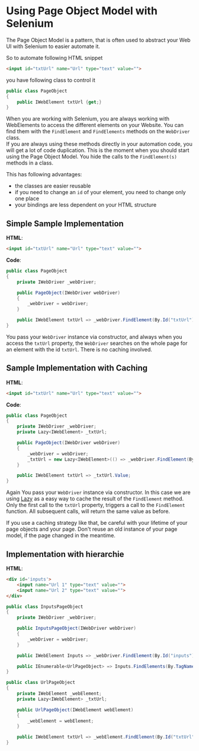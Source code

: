# Using Page Object Model with Selenium

The Page Object Model is a pattern, that is often used to abstract your Web UI with Selenium to easier automate it.

So to automate following HTML snippet

``` html
<input id="txtUrl" name="Url" type="text" value="">
```

you have following class to control it

``` csharp
public class PageObject
{
    public IWebElement txtUrl {get;}
}
```

When you are working with Selenium, you are always working with WebElements to access the different elements on your Website. You can find them with the `FindElement` and `FindElements` methods on the `WebDriver` class.  
If you are always using these methods directly in your automation code, you will get a lot of code duplication. This is the moment when you should start using the Page Object Model.
You hide the calls to the `FindElement(s)` methods in a class.

This has following advantages:

- the classes are easier reusable
- if you need to change an `id` of your element, you need to change only one place
- your bindings are less dependent on your HTML structure

## Simple Sample Implementation

**HTML**:

``` html
<input id="txtUrl" name="Url" type="text" value="">
```

**Code**:

``` csharp
public class PageObject
{
    private IWebDriver _webDriver;

    public PageObject(IWebDriver webDriver)
    {
        _webDriver = webDriver;
    }

    public IWebElement txtUrl => _webDriver.FindElement(By.Id("txtUrl"));
}
```

You pass your `WebDriver` instance via constructor, and always when you access the `txtUrl` property, the `WebDriver` searches on the whole page for an element with the id `txtUrl`. There is no caching involved.

## Sample Implementation with Caching

**HTML**:

``` html
<input id="txtUrl" name="Url" type="text" value="">
```

**Code**:

``` csharp
public class PageObject
{
    private IWebDriver _webDriver;
    private Lazy<IWebElement> _txtUrl;

    public PageObject(IWebDriver webDriver)
    {
        _webDriver = webDriver;
        _txtUrl = new Lazy<IWebElement>(() => _webDriver.FindElement(By.Id("txtUrl")));
    }

    public IWebElement txtUrl => _txtUrl.Value;
}
```

Again You pass your `WebDriver` instance via constructor. In this case we are using [Lazy](https://docs.microsoft.com/en-us/dotnet/api/system.lazy-1) as a easy way to cache the result of the `FindElement` method.  
Only the first call to the `txtUrl` property, triggers a call to the `FindElement` function. All subsequent calls, will return the same value as before.  

If you use a caching strategy like that, be careful with your lifetime of your page objects and your page. Don't reuse an old instance of your page model, if the page changed in the meantime.

## Implementation with hierarchie

**HTML**:

``` html
<div id='inputs'>
    <input name="Url 1" type="text" value="">
    <input name="Url 2" type="text" value="">
</div>
```

``` csharp
public class InputsPageObject
{
    private IWebDriver _webDriver;

    public InputsPageObject(IWebDriver webDriver)
    {
        _webDriver = webDriver;
    }

    public IWebElement Inputs => _webDriver.FindElement(By.Id("inputs"));

    public IEnumerable<UrlPageObject> => Inputs.FindElements(By.TagName("input")).Select(i => new UrlPageObject(i));
}

public class UrlPageObject
{
    private IWebElement _webElement;
    private Lazy<IWebElement> _txtUrl;

    public UrlPageObject(IWebElement webElement)
    {
        _webElement = webElement;
    }

    public IWebElement txtUrl => _webElement.FindElement(By.Id("txtUrl"));
}

```
